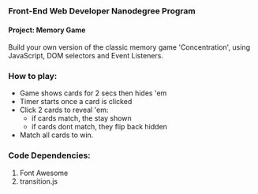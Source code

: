 ### Front-End Web Developer Nanodegree Program
#### Project: Memory Game
Build your own version of the classic memory game 'Concentration', using JavaScript, DOM selectors and Event Listeners.

### How to play:
* Game shows cards for 2 secs then hides 'em
* Timer starts once a card is clicked
* Click 2 cards to reveal 'em:
  - if cards match, the stay shown
  - if cards dont match, they flip back hidden
* Match all cards to win.

### Code Dependencies:
1. Font Awesome
2. transition.js